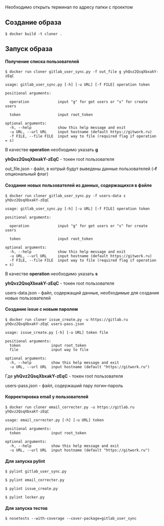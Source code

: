 Необходимо открыть терминал по адресу папки с проектом

## Создание образа

`$ docker build -t cloner .`

## Запуск образа

#### Получение списка пользователей
`$ docker run cloner gitlab_user_sync.py -f out_file g yhQvz2QsqXbxakY-zEqC`

    usage: gitlab_user_sync.py [-h] [-u URL] [-f FILE] operation token
    
    positional arguments:
      
      operation             input "g" for get users or "s" for create users
      
      token                 input root_token
    
    optional arguments:
      -h, --help            show this help message and exit
      -u URL, --url URL     input hostname (default https://gitwork.ru)
      -f FILE, --file FILE  input way to file (required flag if operation = s)
      
В качестве **operation** необходимо указать **g**

**yhQvz2QsqXbxakY-zEqC**  - токен root пользователя

out_file.json - файл, в котрый будут выведены данные пользователей (**-f** опциональный флаг)

#### Создание новых пользователей из данных, содержащихся в файле
`$ docker run cloner gitlab_user_sync.py -f users-data s yhQvz2QsqXbxakY-zEqC`

    usage: gitlab_user_sync.py [-h] [-u URL] [-f FILE] operation token
    
    positional arguments:
      
      operation             input "g" for get users or "s" for create users
      
      token                 input root_token
    
    optional arguments:
      -h, --help            show this help message and exit
      -u URL, --url URL     input hostname (default https://gitwork.ru)
      -f FILE, --file FILE  input way to file (required flag if operation = s)

В качестве **operation** необходимо указать **s**

**yhQvz2QsqXbxakY-zEqC**  - токен root пользователя

users-data.json - файл, содержащий данные, необходимые для создания новых пользователей

#### Создание issue с новым паролем
`$ docker run cloner issue_create.py -u https://gitlab.ru yhQvz2QsqXbxakY-zEqC users-pass.json`

    usage: issue_create.py [-h] [-u URL] token file
    
    positional arguments:
      token              input root_token
      file               input way to file
    
    optional arguments:
      -h, --help         show this help message and exit
      -u URL, --url URL  input hostname (default "https://gitwork.ru")

Где  **yhQvz2QsqXbxakY-zEqC** - токен root пользователя

users-pass.json - файл, содержаший пару логин-пароль

#### Корректировка email у пользователей
`$ docker run cloner email_correcter.py -u https://gitlab.ru yhQvz2QsqXbxakY-zEqC`

    usage: email_correcter.py [-h] [-u URL] token
    
    positional arguments:
      token              input root_token
    
    optional arguments:
      -h, --help         show this help message and exit
      -u URL, --url URL  input hostname (default "https://gitwork.ru")

#### Для запуска pylint
`$ pylint gitlab_user_sync.py`

`$ pylint email_correcter.py`

`$ pylint issue_create.py`

`$ pylint locker.py`

#### Для запуска тестов
`$ nosetests --with-coverage --cover-package=gitlab_user_sync`